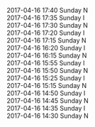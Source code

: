 2017-04-16 17:40 Sunday  N  
2017-04-16 17:35 Sunday  I  
2017-04-16 17:30 Sunday  N  
2017-04-16 17:20 Sunday  I  
2017-04-16 17:15 Sunday  N  
2017-04-16 16:20 Sunday  I  
2017-04-16 16:15 Sunday  N  
2017-04-16 15:55 Sunday  I  
2017-04-16 15:50 Sunday  N  
2017-04-16 15:25 Sunday  I  
2017-04-16 15:15 Sunday  N  
2017-04-16 14:50 Sunday  I  
2017-04-16 14:45 Sunday  N  
2017-04-16 14:35 Sunday  I  
2017-04-16 14:30 Sunday  N  
